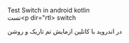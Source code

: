 Test Switch in android kotlin
<br>
تست<p dir="rtl> switch </p>در اندروید با کاتلین ازمایش تم تاریک و روشن
<br>
